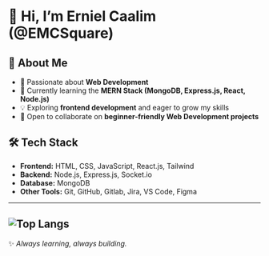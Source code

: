 # 👋 Hi, I’m Erniel Caalim (@EMCSquare)

## 🚀 About Me
- 👀 Passionate about **Web Development**  
- 🌱 Currently learning the **MERN Stack (MongoDB, Express.js, React, Node.js)**  
- 💡 Exploring **frontend development** and eager to grow my skills  
- 💞️ Open to collaborate on **beginner-friendly Web Development projects**


## 🛠️ Tech Stack
- **Frontend:** HTML, CSS, JavaScript, React.js, Tailwind  
- **Backend:** Node.js, Express.js, Socket.io  
- **Database:** MongoDB  
- **Other Tools:** Git, GitHub, Gitlab, Jira, VS Code, Figma  

---
![Top Langs](https://github-readme-stats.vercel.app/api/top-langs/?username=EMCSquare12&layout=compact&theme=radical)
---

✨ *Always learning, always building.*  
  
  

<!---
EMCSquare12/EMCSquare12 is a ✨ special ✨ repository because its `README.md` (this file) appears on your GitHub profile.
You can click the Preview link to take a look at your changes.
--->
